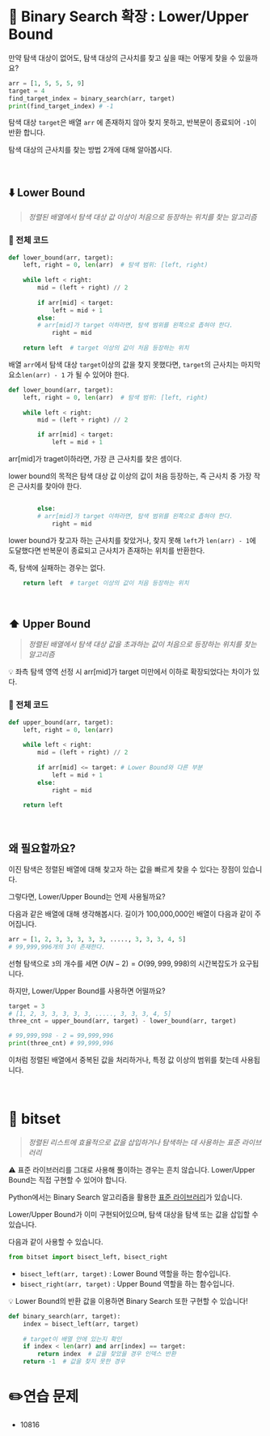 # 💪 Binary Search 확장 : Lower/Upper Bound

만약 탐색 대상이 없어도, 탐색 대상의 근사치를 찾고 싶을 때는 어떻게 찾을 수 있을까요?

```python
arr = [1, 5, 5, 5, 9]
target = 4
find_target_index = binary_search(arr, target)
print(find_target_index) # -1
```

탐색 대상 `target`은 배열 `arr` 에 존재하지 않아 찾지 못하고, 반복문이 종료되어 `-1`이 반환 합니다.

탐색 대상의 근사치를 찾는 방법 2개에 대해 알아봅시다.

<br>

## ⬇️ Lower Bound

> *정렬된 배열에서 탐색 대상 값 이상이 처음으로 등장하는 위치를 찾는 알고리즘*

### 📜 전체 코드

```python
def lower_bound(arr, target):
    left, right = 0, len(arr)  # 탐색 범위: [left, right)
    
    while left < right:
        mid = (left + right) // 2
        
        if arr[mid] < target:
            left = mid + 1
        else:
        # arr[mid]가 target 이하라면, 탐색 범위를 왼쪽으로 좁혀야 한다.
            right = mid
    
    return left  # target 이상의 값이 처음 등장하는 위치
```

배열 `arr`에서 탐색 대상 `target`이상의 값을 찾지 못했다면, `target`의 근사치는 마지막 요소`len(arr) - 1` 가 될 수 있어야 한다.

```python
def lower_bound(arr, target):
    left, right = 0, len(arr)  # 탐색 범위: [left, right)
    
    while left < right:
        mid = (left + right) // 2

        if arr[mid] < target:
            left = mid + 1
```

arr[mid]가 traget이하라면, 가장 큰 근사치를 찾은 셈이다.

lower bound의 목적은 탐색 대상 값 이상의 값이 처음 등장하는, 즉 근사치 중 가장 작은 근사치를 찾아야 한다.

```python

        else:
        # arr[mid]가 target 이하라면, 탐색 범위를 왼쪽으로 좁혀야 한다.
            right = mid
```

lower bound가 찾고자 하는 근사치를 찾았거나, 찾지 못해 `left`가 `len(arr) - 1`에 도달했다면 반복문이 종료되고 근사치가 존재하는 위치를 반환한다.

즉, 탐색에 실패하는 경우는 없다.

```python
    return left  # target 이상의 값이 처음 등장하는 위치
```

<br>

## ⬆️ Upper Bound

> *정렬된 배열에서 탐색 대상 값을 초과하는 값이 처음으로 등장하는 위치를 찾는 알고리즘*

💡 좌측 탐색 영역 선정 시 arr[mid]가 target 미만에서 이하로 확장되었다는 차이가 있다.

### 📜 전체 코드

```python
def upper_bound(arr, target):
    left, right = 0, len(arr)
    
    while left < right:
        mid = (left + right) // 2
        
        if arr[mid] <= target: # Lower Bound와 다른 부분
            left = mid + 1
        else:
            right = mid 
    
    return left
```

<br>

## 왜 필요할까요?

이진 탐색은 정렬된 배열에 대해 찾고자 하는 값을 빠르게 찾을 수 있다는 장점이 있습니다.

그렇다면, Lower/Upper Bound는 언제 사용될까요?

다음과 같은 배열에 대해 생각해봅시다. 길이가 100,000,000인 배열이 다음과 같이 주어집니다.

```python
arr = [1, 2, 3, 3, 3, 3, 3, ....., 3, 3, 3, 4, 5]
# 99,999,996개의 3이 존재한다.
```

선형 탐색으로 `3`의 개수를 세면 $O(N - 2) = O(99,999,998)$의 시간복잡도가 요구됩니다.

하지만, Lower/Upper Bound를 사용하면 어떨까요?

```python
target = 3
# [1, 2, 3, 3, 3, 3, 3, ....., 3, 3, 3, 4, 5]
three_cnt = upper_bound(arr, target) - lower_bound(arr, target)

# 99,999,998 - 2 = 99,999,996
print(three_cnt) # 99,999,996
```

이처럼 정렬된 배열에서 중복된 값을 처리하거나, 특정 값 이상의 범위를 찾는데 사용됩니다.

<br>

# 🧰 bitset

> *정렬된 리스트에 효율적으로 값을 삽입하거나 탐색하는 데 사용하는 표준 라이브러리*

⚠️ 표준 라이브러리를 그대로 사용해 풀이하는 경우는 흔치 않습니다. Lower/Upper Bound는 직접 구현할 수 있어야 합니다.


Python에서는 Binary Search 알고리즘을 활용한 [표준 라이브러리](https://docs.python.org/ko/3.7/library/bisect.html)가 있습니다.

Lower/Upper Bound가 이미 구현되어있으며, 탐색 대상을 탐색 또는 값을 삽입할 수 있습니다.

다음과 같이 사용할 수 있습니다.

```python
from bitset import bisect_left, bisect_right
```

- `bisect_left(arr, target)` : Lower Bound 역할을 하는 함수입니다.
- `bisect_right(arr, target)`  : Upper Bound 역할을 하는 함수입니다.

💡 Lower Bound의 반환 값을 이용하면 Binary Search 또한 구현할 수 있습니다!

```python
def binary_search(arr, target):
    index = bisect_left(arr, target)
    
    # target이 배열 안에 있는지 확인
    if index < len(arr) and arr[index] == target:
        return index  # 값을 찾았을 경우 인덱스 반환
    return -1  # 값을 찾지 못한 경우
```

# ✏️연습 문제

- 10816

